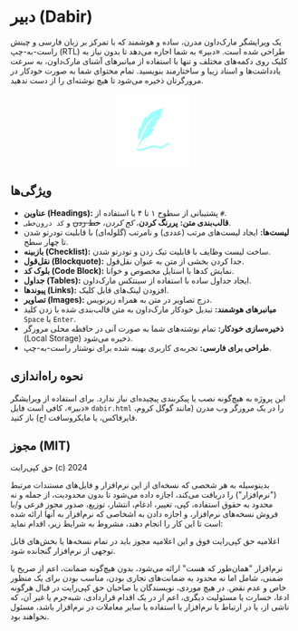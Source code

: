 # دبیر (Dabir)

یک ویرایشگر مارک‌داون مدرن، ساده و هوشمند که با تمرکز بر زبان فارسی و چینش راست-به-چپ (RTL) طراحی شده است. «دبیر» به شما اجازه می‌دهد تا بدون نیاز به کلیک روی دکمه‌های مختلف و تنها با استفاده از میانبرهای آشنای مارک‌داون، به سرعت یادداشت‌ها و اسناد زیبا و ساختارمند بنویسید. تمام محتوای شما به صورت خودکار در مرورگرتان ذخیره می‌شود تا هیچ نوشته‌ای را از دست ندهید.

<p align="center">
  <img src="dabir.svg" alt="لوگوی دبیر" width="128"/>
</p>

## ویژگی‌ها

- **عناوین (Headings):** پشتیبانی از سطوح ۱ تا ۴ با استفاده از `#`.
- **قالب‌بندی متن:** **پررنگ کردن**، *کج کردن*، ~~خط زدن~~ و `کد درون‌خطی`.
- **لیست‌ها:** ایجاد لیست‌های مرتب (عددی) و نامرتب (گلوله‌ای) با قابلیت تودرتو شدن تا چهار سطح.
- **بازبینه (Checklist):** ساخت لیست وظایف با قابلیت تیک زدن و تودرتو شدن.
- **نقل‌قول (Blockquote):** جدا کردن بخشی از متن به عنوان نقل‌قول.
- **بلوک کد (Code Block):** نمایش کدها با استایل مخصوص و خوانا.
- **جداول (Tables):** ایجاد جداول ساده با استفاده از سینتکس مارک‌داون.
- **پیوندها (Links):** افزودن لینک‌های قابل کلیک.
- **تصاویر (Images):** درج تصاویر در متن به همراه زیرنویس.
- **میانبرهای هوشمند:** تبدیل خودکار مارک‌داون به متن قالب‌بندی شده با زدن کلید `Space` یا `Enter`.
- **ذخیره‌سازی خودکار:** تمام نوشته‌های شما به صورت آنی در حافظه محلی مرورگر (Local Storage) ذخیره می‌شود.
- **طراحی برای فارسی:** تجربه‌ی کاربری بهینه شده برای نوشتار راست-به-چپ.

## نحوه راه‌اندازی

این پروژه به هیچ‌گونه نصب یا پیکربندی پیچیده‌ای نیاز ندارد. برای استفاده از ویرایشگر «دبیر»، کافی است فایل `dabir.html` را در یک مرورگر وب مدرن (مانند گوگل کروم، فایرفاکس، یا مایکروسافت اج) باز کنید.

## مجوز (MIT)

حق کپی‌رایت (c) 2024

بدینوسیله به هر شخصی که نسخه‌ای از این نرم‌افزار و فایل‌های مستندات مرتبط ("نرم‌افزار") را دریافت می‌کند، اجازه داده می‌شود تا بدون محدودیت، از جمله و نه محدود به حقوق استفاده، کپی، تغییر، ادغام، انتشار، توزیع، صدور مجوز فرعی و/یا فروش نسخه‌های نرم‌افزار، و اجازه دادن به اشخاصی که نرم‌افزار به آنها ارائه شده است تا این کار را انجام دهند، مشروط به شرایط زیر، اقدام نماید:

اعلامیه حق کپی‌رایت فوق و این اعلامیه مجوز باید در تمام نسخه‌ها یا بخش‌های قابل توجهی از نرم‌افزار گنجانده شود.

نرم‌افزار "همان‌طور که هست" ارائه می‌شود، بدون هیچ‌گونه ضمانت، اعم از صریح یا ضمنی، شامل اما نه محدود به ضمانت‌های تجاری بودن، مناسب بودن برای یک منظور خاص و عدم نقض. در هیچ موردی، نویسندگان یا صاحبان حق کپی‌رایت در قبال هرگونه ادعا، خسارت یا مسئولیت دیگری، اعم از در یک اقدام قراردادی، شبه‌جرم یا غیر آن، که ناشی از، یا در ارتباط با نرم‌افزار یا استفاده یا سایر معاملات در نرم‌افزار باشد، مسئول نخواهند بود.
